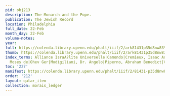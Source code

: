 ```yaml
---
pid: obj213
description: The Monarch and the Pope.
publication: The Jewish Record
location: Philadelphia
full_date: 22-Feb
month_day: 22-Feb
volume-notes:
year:
full: https://colenda.library.upenn.edu/phalt/iiif/2/ark81431p35d8nw83%2FSHA256E-s7485110--1ce93c475cb5373a5d6f5e3f9b7c87195d29477f38cf7133900a1dd59e09cc0a.jpeg/full/3500,/0/default.jpg
thumb: https://colenda.library.upenn.edu/phalt/iiif/2/ark81431p35d8nw83%2FSHA256E-s7485110--1ce93c475cb5373a5d6f5e3f9b7c87195d29477f38cf7133900a1dd59e09cc0a.jpeg/full/!200,200/0/default.jpg
index_terms: Alliance IsraA?lite Universelle|Camondo|Cremieux, Isaac Adolphe|Hirsch,
  Moses de|Ohev Ger|Modigiliani, Dr. Angelo|Piperno, Abraham Benedict|Veneziani, Emanuel
toc: '227'
manifest: https://colenda.library.upenn.edu/phalt/iiif/2/81431-p35d8nw83/manifest
order: '212'
layout: qatar_item
collection: morais_ledger
---
```

